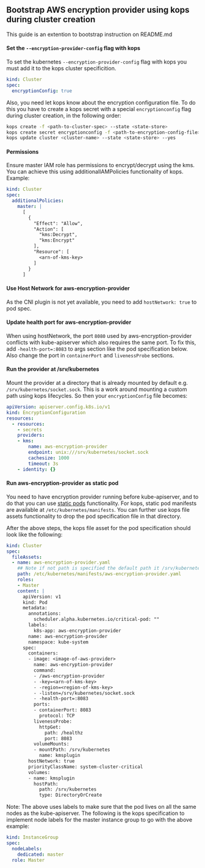 
## Bootstrap AWS encryption provider using kops during cluster creation
This guide is an extention to bootstrap instruction on README.md

#### Set the `--encryption-provider-config` flag with kops
To set the kubernetes `--encryption-provider-config` flag with kops you must add it to the kops cluster specificition.
```yaml
kind: Cluster
spec:
  encryptionConfig: true

```
Also, you need let kops know about the encryption configuration file. To do this you have to create a kops secret with a special `encryptionconfig` flag during cluster creation, in the following order:
```bash
kops create -f <path-to-cluster-spec> --state <state-store>
kops create secret encryptionconfig -f <path-to-encryption-config-file> --state <state-store> --name <cluster-name>
kops update cluster <cluster-name> --state <state-store> --yes
```
#### Permissions
Ensure master IAM role has permissions to encrypt/decrypt using the kms. You can achieve this
using additionalIAMPolicies functionality of kops.
Example:
```yaml
kind: Cluster
spec:
  additionalPolicies:
    master: |
      [
        {
          "Effect": "Allow",
          "Action": [
            "kms:Decrypt",
            "kms:Encrypt"
          ],
          "Resource": [
            <arn-of-kms-key>
          ]
        }
      ]
```
#### Use Host Network for aws-encryption-provider
As the CNI plugin is not yet available, you need to add `hostNetwork: true` to pod spec.

#### Update health port for aws-encryption-provider
When using hostNetwork, the port `8080` used by aws-encryption-provider conflicts with
kube-apiserver which also requires the same port. To fix this, add `-health-port=:8083`
to args section like the pod specification below. Also change the port in `containerPort` and `livenessProbe`
sections.

#### Run the provider at /srv/kubernetes
Mount the provider at a directory that is already mounted by default e.g. `/srv/kubernetes/socket.sock`. This is a work around mounting a custom path using kops lifecycles. So then your `encryptionConfig` file becomes:
```yaml
apiVersion: apiserver.config.k8s.io/v1
kind: EncryptionConfiguration
resources:
  - resources:
    - secrets
    providers:
    - kms:
        name: aws-encryption-provider
        endpoint: unix:///srv/kubernetes/socket.sock
        cachesize: 1000
        timeout: 3s
    - identity: {}
```

#### Run aws-encryption-provider as static pod
You need to have encryption provider running before kube-apiserver, and to do that you can
use [static pods](https://kubernetes.io/docs/tasks/administer-cluster/static-pod/) functionality. For kops, static pod manifests are available at `/etc/kubernetes/manifests`. You can further use kops file assets functionality to drop 
the pod specification file in that directory. 

After the above steps, the kops file asset for the pod specification should look like the following:
```yaml
kind: Cluster
spec:
  fileAssets:
  - name: aws-encryption-provider.yaml
    ## Note if not path is specified the default path it /srv/kubernetes/assets/<name>
    path: /etc/kubernetes/manifests/aws-encryption-provider.yaml
    roles:
    - Master
    content: |
      apiVersion: v1
      kind: Pod
      metadata:
        annotations:
          scheduler.alpha.kubernetes.io/critical-pod: ""
        labels:
          k8s-app: aws-encryption-provider
        name: aws-encryption-provider
        namespace: kube-system
      spec:
        containers:
        - image: <image-of-aws-provider>
          name: aws-encryption-provider
          command:
          - /aws-encryption-provider
          - -key=<arn-of-kms-key>
          - -region=<region-of-kms-key>
          - -listen=/srv/kubernetes/socket.sock
          - -health-port=:8083
          ports:
          - containerPort: 8083
            protocol: TCP
          livenessProbe:
            httpGet:
              path: /healthz
              port: 8083
          volumeMounts:
          - mountPath: /srv/kubernetes
            name: kmsplugin
        hostNetwork: true
        priorityClassName: system-cluster-critical
        volumes:
        - name: kmsplugin
          hostPath:
            path: /srv/kubernetes
            type: DirectoryOrCreate
```
Note: The above uses labels to make sure that the pod lives on all the same nodes as the kube-apiserver. The following is the kops specification to implement node labels for the master instance group to go with the above example:
```yaml
kind: InstanceGroup
spec:
  nodeLabels:
    dedicated: master
  role: Master
```
